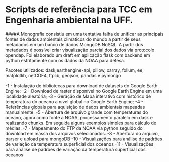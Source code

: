 # Scripts de referência para TCC em Engenharia ambiental na UFF. 

####A Monografia consistiu em uma tentativa falha de unificar as principais fontes de dados ambientais climaticos do mundo a partir de seus metadados em um banco de dados MongoDB NoSQL. A partir dos metadados é possível criar visualização parcial dos dados via protocolo opendap. Foi elaborado um draft em aplicação flask com backend em python estritamente com os dados da NOAA para defesa. 

Pacotes utilizados: dask,earthengine-api, pillow, xarray, folium, ee, matplotlib, netCDF4, ftplib, geojson, pandas e pymongo

-1 - Instalação de bibliotecas para download de datasets do Google Earth Engine;
-2 - Download de raster disponível no Google Earth Engine em uma localidade aleatória;
-3 - Geração de Mapa interativo com histórico de temperatura do oceano a nível global no Google Earth Engine;
-4 - Referências globais para aquisição de dados ambientais mapeadas manualmente. 
-5 - Abertura de arquivo grande com temperaturas do oceano, agora como fonte a NOAA, processamento paralelo em dask e realizando chunks. Em seguida alguns exemplos simples para cálculo de médias.
-7 - Mapeamento do FTP da NOAA via python seguido do download em massa dos arquivos selecionados. 
-8 - Abertura do arquivo, parser e upload para mongoDB
-10 - Visualizações para análise de padrões de variação da temperatura superficial dos oceanos
-11 - Visualizações para análise de padrões de variação da temperatura superficial dos oceanos

